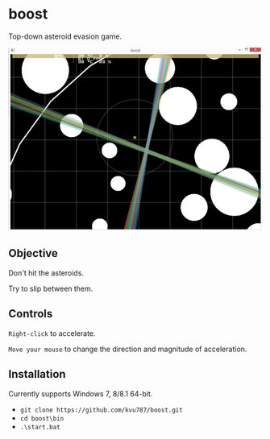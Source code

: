 boost
=====

Top-down asteroid evasion game.

![Screen shot of boost](https://raw.githubusercontent.com/kvu787/boost/master/boost.png)

Objective
---------

Don't hit the asteroids.

Try to slip between them.

Controls
--------

`Right-click` to accelerate.

`Move your mouse` to change the direction and magnitude of acceleration.

Installation
------------

Currently supports Windows 7, 8/8.1 64-bit.

- `git clone https://github.com/kvu787/boost.git`
- `cd boost\bin`
- `.\start.bat`
